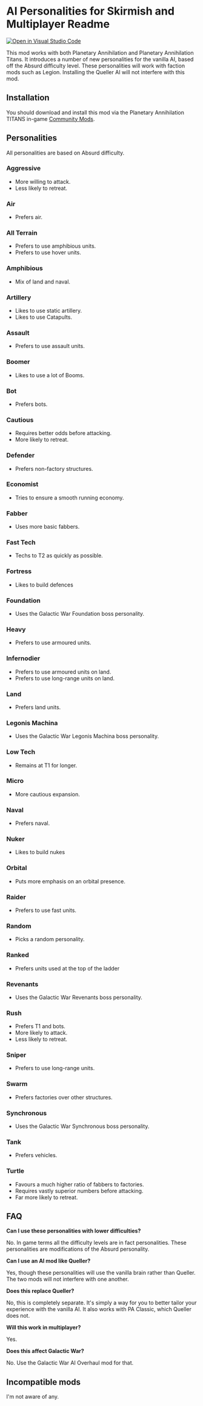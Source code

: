 # AI Personalities for Skirmish and Multiplayer Readme

[![Open in Visual Studio Code](https://open.vscode.dev/badges/open-in-vscode.svg)](https://open.vscode.dev/Quitch/AI-Personalities)

This mod works with both Planetary Annihilation and Planetary Annihilation Titans. It introduces a number of new personalities for the vanilla AI, based off the Absurd difficulty level. These personalities will work with faction mods such as Legion. Installing the Queller AI will not interfere with this mod.

## Installation

You should download and install this mod via the Planetary Annihilation TITANS in-game [Community Mods](https://steamcommunity.com/sharedfiles/filedetails/?id=1417396826).

## Personalities

All personalities are based on Absurd difficulty.

### Aggressive

- More willing to attack.
- Less likely to retreat.

### Air

- Prefers air.

### All Terrain

- Prefers to use amphibious units.
- Prefers to use hover units.

### Amphibious

- Mix of land and naval.

### Artillery

- Likes to use static artillery.
- Likes to use Catapults.

### Assault

- Prefers to use assault units.

### Boomer

- Likes to use a lot of Booms.

### Bot

- Prefers bots.

### Cautious

- Requires better odds before attacking.
- More likely to retreat.

### Defender

- Prefers non-factory structures.

### Economist

- Tries to ensure a smooth running economy.

### Fabber

- Uses more basic fabbers.

### Fast Tech

- Techs to T2 as quickly as possible.

### Fortress

- Likes to build defences

### Foundation

- Uses the Galactic War Foundation boss personality.

### Heavy

- Prefers to use armoured units.

### Infernodier

- Prefers to use armoured units on land.
- Prefers to use long-range units on land.

### Land

- Prefers land units.

### Legonis Machina

- Uses the Galactic War Legonis Machina boss personality.

### Low Tech

- Remains at T1 for longer.

### Micro

- More cautious expansion.

### Naval

- Prefers naval.

### Nuker

- Likes to build nukes

### Orbital

- Puts more emphasis on an orbital presence.

### Raider

- Prefers to use fast units.

### Random

- Picks a random personality.

### Ranked

- Prefers units used at the top of the ladder

### Revenants

- Uses the Galactic War Revenants boss personality.

### Rush

- Prefers T1 and bots.
- More likely to attack.
- Less likely to retreat.

### Sniper

- Prefers to use long-range units.

### Swarm

- Prefers factories over other structures.

### Synchronous

- Uses the Galactic War Synchronous boss personality.

### Tank

- Prefers vehicles.

### Turtle

- Favours a much higher ratio of fabbers to factories.
- Requires vastly superior numbers before attacking.
- Far more likely to retreat.

## FAQ

**Can I use these personalities with lower difficulties?**

No. In game terms all the difficulty levels are in fact personalities. These personalities are modifications of the Absurd personality.

**Can I use an AI mod like Queller?**

Yes, though these personalities will use the vanilla brain rather than Queller. The two mods will not interfere with one another.

**Does this replace Queller?**

No, this is completely separate. It's simply a way for you to better tailor your experience with the vanilla AI. It also works with PA Classic, which Queller does not.

**Will this work in multiplayer?**

Yes.

**Does this affect Galactic War?**

No. Use the Galactic War AI Overhaul mod for that.

## Incompatible mods

I'm not aware of any.
